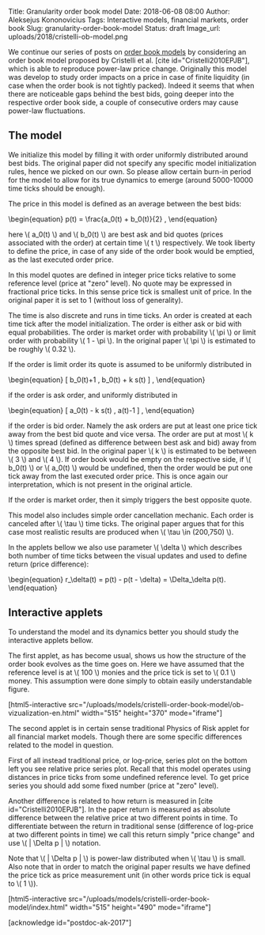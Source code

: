 Title: Granularity order book model
Date: 2018-06-08 08:00
Author: Aleksejus Kononovicius
Tags: Interactive models, financial markets, order book
Slug: granularity-order-book-model
Status: draft
Image_url: uploads/2018/cristelli-ob-model.png

We continue our series of posts on [order book models](/tag/order-book/) by
considering an order book model proposed by Cristelli et al.
[cite id="Cristelli2010EPJB"], which is able to reproduce power-law price
change. Originally this model was develop to study order impacts on a price
in case of finite liquidity (in case when the order book is not tightly packed).
Indeed it seems that when there are noticeable gaps behind the best bids, going
deeper into the respective order book side, a couple of consecutive orders may
cause power-law fluctuations.

## The model

We initialize this model by filling it with order uniformly distributed around
best bids. The original paper did not specify any specific model initialization
rules, hence we picked on our own. So please allow certain burn-in period for
the model to allow for its true dynamics to emerge (around 5000-10000 time ticks
should be enough).

The price in this model is defined as an average between the best bids:

\begin{equation}
p(t) = \frac{a_0(t) + b_0(t)}{2} ,
\end{equation} 

here \\\( a_0(t) \\\) and \\\( b_0(t) \\\) are best ask and bid quotes (prices
associated with the order) at certain time \\\( t \\\) respectively. We took
liberty to define the price, in case of any side of the order book would be emptied,
as the last executed order price.

In this model quotes are defined in integer price ticks relative to some
reference level (price at "zero" level). No quote may be expressed in fractional
price ticks. In this sense price tick is smallest unit of price. In the original
paper it is set to 1 (without loss of generality).

The time is also discrete and runs in time ticks. An order is created at each
time tick after the model initialization. The order is either ask or bid with
equal probabilities. The order is market order with probability \\\( \pi \\\)
or limit order with probability \\\( 1 - \pi \\\). In the original paper
\\\( \pi \\\) is estimated to be roughly \\\( 0.32 \\\).

If the order is limit order its quote is assumed to be uniformly distributed in

\begin{equation}
[ b_0(t)+1 , b_0(t) + k s(t) ] ,
\end{equation}

if the order is ask order, and uniformly distributed in

\begin{equation}
[ a_0(t) - k s(t) , a(t)-1 ] ,
\end{equation}

if the order is bid order. Namely the ask orders are put at least one price
tick away from the best bid quote and vice versa. The order are put at most
\\\( k \\\) times spread (defined as difference between best ask and bid) away
from the opposite best bid. In the original paper \\\( k \\\) is estimated to
be between \\\( 3 \\\) and \\\( 4 \\\).
If order book would be empty on the respective side, if \\\( b_0(t) \\\) or
\\\( a_0(t) \\\) would be undefined, then the order would be put one tick away
from the last executed order price. This is once again our interpretation, which
is not present in the original article.

If the order is market order, then it simply triggers the best opposite quote.

This model also includes simple order cancellation mechanic. Each order is
canceled after \\\( \tau \\\) time ticks. The original paper argues that for this
case most realistic results are produced when \\\( \tau \in (200,750) \\\).

In the applets bellow we also use parameter \\\( \delta \\\) which describes
both number of time ticks between the visual updates and used to define return
(price difference):

\begin{equation}
r_\delta(t) = p(t) - p(t - \delta) = \Delta_\delta p(t).
\end{equation}

## Interactive applets

To understand the model and its dynamics better you should study the interactive
applets bellow.

The first applet, as has become usual, shows us how the structure of the order
book evolves as the time goes on. Here we have assumed that the reference level
is at \\\( 100 \\\) monies and the price tick is set to \\\( 0.1 \\\) money.
This assumption were done simply to obtain easily understandable figure.

[html5-interactive
src="/uploads/models/cristelli-order-book-model/ob-vizualization-en.html"
width="515" height="370" mode="iframe"]

The second applet is in certain sense traditional Physics of Risk applet for all
financial market models. Though there are some specific differences related to
the model in question.

First of all instead traditional price, or log-price,
series plot on the bottom left you see relative price series plot. Recall that
this model operates using distances in price ticks from some undefined reference
level. To get price series you should add some fixed number (price at "zero"
level).

Another difference is related to how return is measured in
[cite id="Cristelli2010EPJB"]. In the paper return is measured as absolute
difference between the relative price at two different points in time. To
differentiate between the return in traditional sense (difference of log-price
at two different points in time) we call this return simply "price change" and
use \\\( | \Delta p | \\\) notation.

Note that \\\( | \Delta p | \\\) is power-law distributed when \\\( \tau \\\)
is small. Also note that in order to match the original paper results we have
defined the price tick as price measurement unit (in other words price tick is
equal to \\\( 1 \\\)).

[html5-interactive
src="/uploads/models/cristelli-order-book-model/index.html" width="515"
height="490" mode="iframe"]

[acknowledge id="postdoc-ak-2017"]
